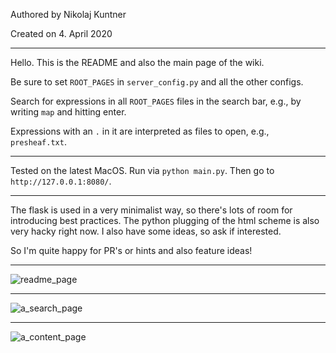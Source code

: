 Authored by Nikolaj Kuntner

Created on 4. April 2020

----

Hello.
This is the README and also the main page of the wiki.

Be sure to set `ROOT_PAGES` in `server_config.py` and all the other configs.

Search for expressions in all `ROOT_PAGES` files in the search bar, e.g., by writing `map` and hitting enter.

Expressions with an `.` in it are interpreted as files to open, e.g., `presheaf.txt`.

----

Tested on the latest MacOS. Run via `python main.py`. Then go to `http://127.0.0.1:8080/`.

----

The flask is used in a very minimalist way, so there's lots of room for introducing best practices.
The python plugging of the html scheme is also very hacky right now.
I also have some ideas, so ask if interested.

So I'm quite happy for PR's or hints and also feature ideas!

----

![readme_page](https://i.imgur.com/Yuf2NqP.png)

----

![a_search_page](https://i.imgur.com/KvuaHdj.png)

----

![a_content_page](https://i.imgur.com/vOCmGon.png)

